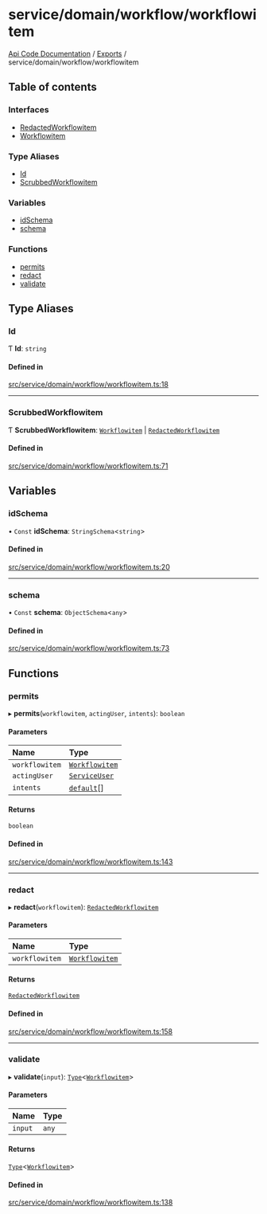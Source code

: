 # service/domain/workflow/workflowitem
 
[Api Code Documentation](../README.md) / [Exports](../modules.md) / service/domain/workflow/workflowitem

## Table of contents

### Interfaces

- [RedactedWorkflowitem](../interfaces/service_domain_workflow_workflowitem.RedactedWorkflowitem.md)
- [Workflowitem](../interfaces/service_domain_workflow_workflowitem.Workflowitem.md)

### Type Aliases

- [Id](service_domain_workflow_workflowitem.md#id)
- [ScrubbedWorkflowitem](service_domain_workflow_workflowitem.md#scrubbedworkflowitem)

### Variables

- [idSchema](service_domain_workflow_workflowitem.md#idschema)
- [schema](service_domain_workflow_workflowitem.md#schema)

### Functions

- [permits](service_domain_workflow_workflowitem.md#permits)
- [redact](service_domain_workflow_workflowitem.md#redact)
- [validate](service_domain_workflow_workflowitem.md#validate)

## Type Aliases

### Id

Ƭ **Id**: `string`

#### Defined in

[src/service/domain/workflow/workflowitem.ts:18](https://github.com/openkfw/TruBudget/blob/965031f/api/src/service/domain/workflow/workflowitem.ts#L18)

___

### ScrubbedWorkflowitem

Ƭ **ScrubbedWorkflowitem**: [`Workflowitem`](../interfaces/service_domain_workflow_workflowitem.Workflowitem.md) \| [`RedactedWorkflowitem`](../interfaces/service_domain_workflow_workflowitem.RedactedWorkflowitem.md)

#### Defined in

[src/service/domain/workflow/workflowitem.ts:71](https://github.com/openkfw/TruBudget/blob/965031f/api/src/service/domain/workflow/workflowitem.ts#L71)

## Variables

### idSchema

• `Const` **idSchema**: `StringSchema`\<`string`\>

#### Defined in

[src/service/domain/workflow/workflowitem.ts:20](https://github.com/openkfw/TruBudget/blob/965031f/api/src/service/domain/workflow/workflowitem.ts#L20)

___

### schema

• `Const` **schema**: `ObjectSchema`\<`any`\>

#### Defined in

[src/service/domain/workflow/workflowitem.ts:73](https://github.com/openkfw/TruBudget/blob/965031f/api/src/service/domain/workflow/workflowitem.ts#L73)

## Functions

### permits

▸ **permits**(`workflowitem`, `actingUser`, `intents`): `boolean`

#### Parameters

| Name | Type |
| :------ | :------ |
| `workflowitem` | [`Workflowitem`](../interfaces/service_domain_workflow_workflowitem.Workflowitem.md) |
| `actingUser` | [`ServiceUser`](../interfaces/service_domain_organization_service_user.ServiceUser.md) |
| `intents` | [`default`](authz_intents.md#default)[] |

#### Returns

`boolean`

#### Defined in

[src/service/domain/workflow/workflowitem.ts:143](https://github.com/openkfw/TruBudget/blob/965031f/api/src/service/domain/workflow/workflowitem.ts#L143)

___

### redact

▸ **redact**(`workflowitem`): [`RedactedWorkflowitem`](../interfaces/service_domain_workflow_workflowitem.RedactedWorkflowitem.md)

#### Parameters

| Name | Type |
| :------ | :------ |
| `workflowitem` | [`Workflowitem`](../interfaces/service_domain_workflow_workflowitem.Workflowitem.md) |

#### Returns

[`RedactedWorkflowitem`](../interfaces/service_domain_workflow_workflowitem.RedactedWorkflowitem.md)

#### Defined in

[src/service/domain/workflow/workflowitem.ts:158](https://github.com/openkfw/TruBudget/blob/965031f/api/src/service/domain/workflow/workflowitem.ts#L158)

___

### validate

▸ **validate**(`input`): [`Type`](result.md#type)\<[`Workflowitem`](../interfaces/service_domain_workflow_workflowitem.Workflowitem.md)\>

#### Parameters

| Name | Type |
| :------ | :------ |
| `input` | `any` |

#### Returns

[`Type`](result.md#type)\<[`Workflowitem`](../interfaces/service_domain_workflow_workflowitem.Workflowitem.md)\>

#### Defined in

[src/service/domain/workflow/workflowitem.ts:138](https://github.com/openkfw/TruBudget/blob/965031f/api/src/service/domain/workflow/workflowitem.ts#L138)
